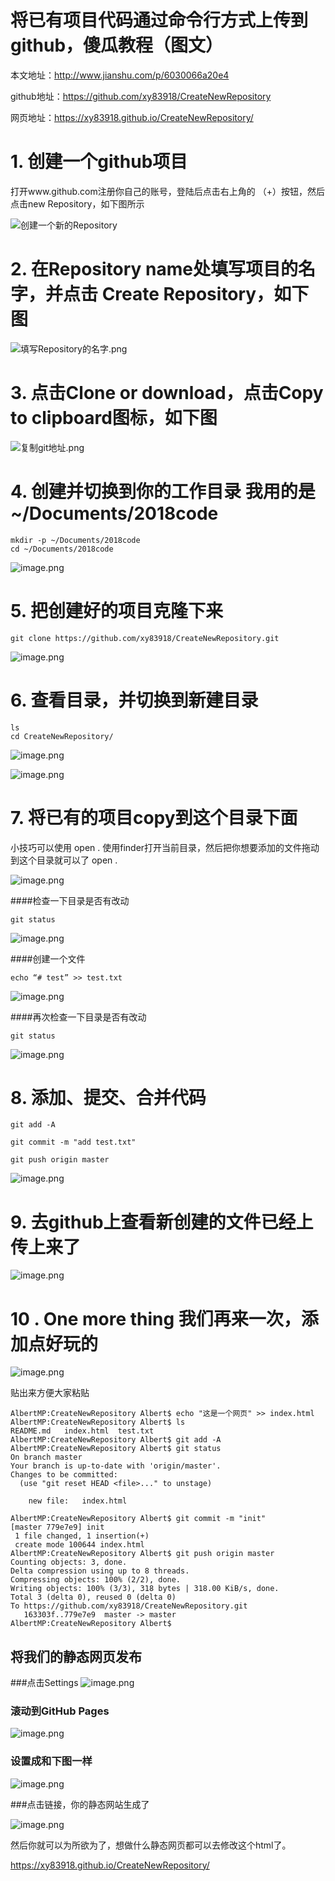 # 将已有项目代码通过命令行方式上传到github，傻瓜教程（图文）

本文地址：http://www.jianshu.com/p/6030066a20e4

github地址：https://github.com/xy83918/CreateNewRepository


网页地址：https://xy83918.github.io/CreateNewRepository/

# 1. 创建一个github项目

打开www.github.com注册你自己的账号，登陆后点击右上角的 （+）按钮，然后点击new Repository，如下图所示

![创建一个新的Repository](http://upload-images.jianshu.io/upload_images/1552893-9e7c14bc708fe560.png?imageMogr2/auto-orient/strip%7CimageView2/2/w/1240)


# 2. 在Repository name处填写项目的名字，并点击 Create Repository，如下图


![填写Repository的名字.png](http://upload-images.jianshu.io/upload_images/1552893-75c2a94f90a04a00.png?imageMogr2/auto-orient/strip%7CimageView2/2/w/1240)

# 3. 点击Clone or download，点击Copy to clipboard图标，如下图

![复制git地址.png](http://upload-images.jianshu.io/upload_images/1552893-81a76584d5c64629.png?imageMogr2/auto-orient/strip%7CimageView2/2/w/1240)


# 4. 创建并切换到你的工作目录 我用的是~/Documents/2018code


```
mkdir -p ~/Documents/2018code
cd ~/Documents/2018code
```
![image.png](http://upload-images.jianshu.io/upload_images/1552893-9d8a227f9efff163.png?imageMogr2/auto-orient/strip%7CimageView2/2/w/1240)



# 5. 把创建好的项目克隆下来

```
git clone https://github.com/xy83918/CreateNewRepository.git
```

![image.png](http://upload-images.jianshu.io/upload_images/1552893-6cb2201d76c5cf9f.png?imageMogr2/auto-orient/strip%7CimageView2/2/w/1240)




# 6. 查看目录，并切换到新建目录


```
ls
cd CreateNewRepository/
```


![image.png](http://upload-images.jianshu.io/upload_images/1552893-9f291fc119d384fe.png?imageMogr2/auto-orient/strip%7CimageView2/2/w/1240)


![image.png](http://upload-images.jianshu.io/upload_images/1552893-c3e1fc20553c394c.png?imageMogr2/auto-orient/strip%7CimageView2/2/w/1240)



# 7. 将已有的项目copy到这个目录下面



小技巧可以使用 open . 使用finder打开当前目录，然后把你想要添加的文件拖动到这个目录就可以了
open . 

![image.png](http://upload-images.jianshu.io/upload_images/1552893-a1685dad115c62f1.png?imageMogr2/auto-orient/strip%7CimageView2/2/w/1240)



####检查一下目录是否有改动


```
git status
```
![image.png](http://upload-images.jianshu.io/upload_images/1552893-ed2b06279dd5ef74.png?imageMogr2/auto-orient/strip%7CimageView2/2/w/1240)


####创建一个文件


```
echo “# test” >> test.txt

```
![image.png](http://upload-images.jianshu.io/upload_images/1552893-d98e3ad7ce2c4e47.png?imageMogr2/auto-orient/strip%7CimageView2/2/w/1240)


####再次检查一下目录是否有改动


```
git status
```
![image.png](http://upload-images.jianshu.io/upload_images/1552893-9cc98d16f50bcc72.png?imageMogr2/auto-orient/strip%7CimageView2/2/w/1240)



# 8. 添加、提交、合并代码



```
git add -A

git commit -m "add test.txt"

git push origin master
```

![image.png](http://upload-images.jianshu.io/upload_images/1552893-0e6adb93f494b212.png?imageMogr2/auto-orient/strip%7CimageView2/2/w/1240)





# 9. 去github上查看新创建的文件已经上传上来了

![image.png](http://upload-images.jianshu.io/upload_images/1552893-614c121e90a0df94.png?imageMogr2/auto-orient/strip%7CimageView2/2/w/1240)

# 10 . One more thing 我们再来一次，添加点好玩的

![image.png](http://upload-images.jianshu.io/upload_images/1552893-3e0a4a2574f09b35.png?imageMogr2/auto-orient/strip%7CimageView2/2/w/1240)

贴出来方便大家粘贴

```
AlbertMP:CreateNewRepository Albert$ echo "这是一个网页" >> index.html
AlbertMP:CreateNewRepository Albert$ ls
README.md	index.html	test.txt
AlbertMP:CreateNewRepository Albert$ git add -A
AlbertMP:CreateNewRepository Albert$ git status
On branch master
Your branch is up-to-date with 'origin/master'.
Changes to be committed:
  (use "git reset HEAD <file>..." to unstage)

	new file:   index.html

AlbertMP:CreateNewRepository Albert$ git commit -m "init"
[master 779e7e9] init
 1 file changed, 1 insertion(+)
 create mode 100644 index.html
AlbertMP:CreateNewRepository Albert$ git push origin master
Counting objects: 3, done.
Delta compression using up to 8 threads.
Compressing objects: 100% (2/2), done.
Writing objects: 100% (3/3), 318 bytes | 318.00 KiB/s, done.
Total 3 (delta 0), reused 0 (delta 0)
To https://github.com/xy83918/CreateNewRepository.git
   163303f..779e7e9  master -> master
AlbertMP:CreateNewRepository Albert$
```

## 将我们的静态网页发布


###点击Settings
![image.png](http://upload-images.jianshu.io/upload_images/1552893-546883db2634b319.png?imageMogr2/auto-orient/strip%7CimageView2/2/w/1240)


### 滚动到GitHub Pages

![image.png](http://upload-images.jianshu.io/upload_images/1552893-f695574c222b31ee.png?imageMogr2/auto-orient/strip%7CimageView2/2/w/1240)

### 设置成和下图一样

![image.png](http://upload-images.jianshu.io/upload_images/1552893-ef747a28505c0529.png?imageMogr2/auto-orient/strip%7CimageView2/2/w/1240)

###点击链接，你的静态网站生成了

![image.png](http://upload-images.jianshu.io/upload_images/1552893-cd512ec1e9c7c41d.png?imageMogr2/auto-orient/strip%7CimageView2/2/w/1240)

然后你就可以为所欲为了，想做什么静态网页都可以去修改这个html了。

https://xy83918.github.io/CreateNewRepository/






